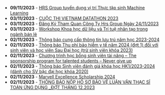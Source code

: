 - **09/11/2023** - [HRS Group tuyển dụng vị trí Thực tập sinh Machine Learning](https://math.hcmus.edu.vn//tin-tức/tin-học-bổng-việc-làm/834-hrs-group-tuyển-dụng-vị-trí-thực-tập-sinh-machine-learning)
 - **03/11/2023** - [CUỘC THI VIETNAM DATATHON 2023](https://math.hcmus.edu.vn//tin-tức/tin-giáo-vụ/833-cuộc-thi-vietnam-datathon-2023)
 - **03/11/2023** - [ Đăng Ký Tham Quan Công Ty Hrs Group Ngày 24/11/2023](https://math.hcmus.edu.vn//tin-tức/tin-học-bổng-việc-làm/825-đăng-ký-tham-quan-công-ty-hrs-group-ngày-24-11-2023)
 - **03/11/2023** - [Workshop Khoa học dữ liệu và Trí tuệ nhân tạo trong ngành bán lẻ](https://math.hcmus.edu.vn//tin-tức/thông-tin-toán-tin-học/823-workshop-khoa-học-dữ-liệu-và-trí-tuệ-nhân-tạo-trong-ngành-bán-lẻ)
 - **02/11/2023** - [Thông báo cung cấp thông tin lưu trú năm học 2023-2024](https://math.hcmus.edu.vn//tin-tức/tin-giáo-vụ/832-thông-báo-cung-cấp-thông-tin-lưu-trú-năm-học-2023-2024)
 - **02/11/2023** - [Thông báo Thu phí bảo hiểm y tế năm 2024 (đợt 1) đối với sinh viên và học viên Sau Đại học (trừ sinh viên khóa 2023)](https://math.hcmus.edu.vn//tin-tức/tin-giáo-vụ/831-thông-báo-thu-phí-bảo-hiểm-y-tế-năm-2024-đợt-1-đối-với-sinh-viên-và-học-viên-sau-đại-học-trừ-sinh-viên-khóa-2023)
 - **02/11/2023** - [Chương trình học bổng sinh viên tài năng –  The sponsorship program for talented students – Never give up](https://math.hcmus.edu.vn//tin-tức/tin-học-bổng-việc-làm/830-chương-trình-học-bổng-sinh-viên-tài-năng-–-the-sponsorship-program-for-talented-students-–-never-give-up)
 - **02/11/2023** - [Thông báo Sinh viên đánh giá khóa học  HK1/2023-2024 (dành cho SV bậc đại học khóa 2020)](https://math.hcmus.edu.vn//tin-tức/tin-giáo-vụ/829-thông-báo-sinh-viên-đánh-giá-khóa-học-hk1-2023-2024-dành-cho-sv-bậc-đại-học-khóa-2020)
 - **02/11/2023** - [Marvell Excellence Scholarship 2024](https://math.hcmus.edu.vn//tin-tức/tin-học-bổng-việc-làm/826-marvell-excellence-scholarship-2024)
 - **02/11/2023** - [THÔNG BÁO NỘP HỒ SƠ BẢO VỆ LUẬN VĂN THẠC SĨ TOÁN ỨNG DỤNG _ĐỢT THÁNG 12.2023](https://math.hcmus.edu.vn//tin-tức/tin-giáo-vụ/828-thông-báo-nộp-hồ-sơ-bảo-vệ-luận-văn-thạc-sĩ-toán-ứng-dụng-_đợt-tháng-12-2023)
